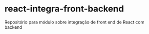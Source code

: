 # react-integra-front-backend
 Repositório para módulo sobre integração de front end de React com backend
